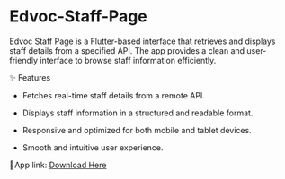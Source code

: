 # Edvoc-Staff-Page
Edvoc Staff Page is a Flutter-based interface that retrieves and displays staff details from a specified API. The app provides a clean and user-friendly interface to browse staff information efficiently.

✨ Features
  * Fetches real-time staff details from a remote API.

  * Displays staff information in a structured and readable format.

  * Responsive and optimized for both mobile and tablet devices.

  * Smooth and intuitive user experience.

🔗App link: [Download Here](https://drive.google.com/file/d/1pMKCSLfFBMPzaN16Yy-RcK38Xa9uCbbn/view?usp=sharing)

